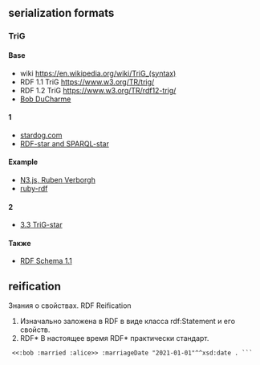 ## serialization formats
### TriG
#### Base
- wiki https://en.wikipedia.org/wiki/TriG_(syntax) 
- RDF 1.1 TriG	https://www.w3.org/TR/trig/
- RDF 1.2 TriG	https://www.w3.org/TR/rdf12-trig/
- [Bob DuCharme](https://www.bobdc.com/blog/trig/)

#### 1
- [stardog.com](https://docs.stardog.com/tutorials/rdf-graph-data-model)
- [RDF-star and SPARQL-star](https://w3c.github.io/rdf-star/cg-spec/2021-12-17.html)

#### Example
- [N3.js, Ruben Verborgh](https://github.com/rdfjs/N3.js)
- [ruby-rdf](https://github.com/ruby-rdf/rdf-trig/blob/develop/examples/example-1.trig)

#### 2
- [3.3 TriG-star](https://paulallen.ca/graphs-and-trig-star/)

#### Также
- [RDF Schema 1.1](https://www.w3.org/TR/rdf-schema/)

## reification
Знания о свойствах. RDF Reification  
1) Изначально заложена в RDF в виде класса rdf:Statement и его свойств.
2) RDF*
В настоящее время RDF* практически стандарт.
``` :bob :married :alice .
 <<:bob :married :alice>> :marriageDate "2021-01-01"^^xsd:date . ```
